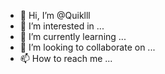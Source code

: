 - 👋 Hi, I’m @Quiklll
- 👀 I’m interested in ...
- 🌱 I’m currently learning ...
- 💞️ I’m looking to collaborate on ...
- 📫 How to reach me ...

<!---
Quiklll/Quiklll is a ✨ special ✨ repository because its `README.md` (this file) appears on your GitHub profile.
You can click the Preview link to take a look at your changes.
--->
